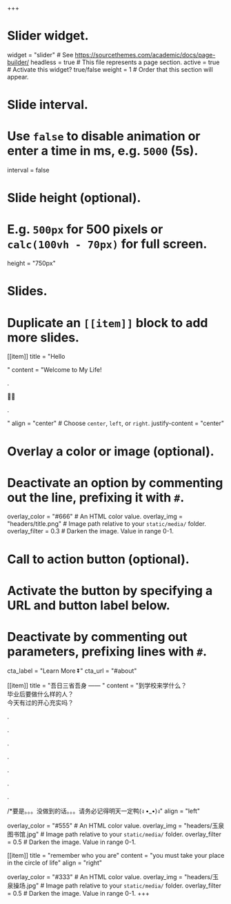 +++
# Slider widget.
widget = "slider"  # See https://sourcethemes.com/academic/docs/page-builder/
headless = true  # This file represents a page section.
active = true  # Activate this widget? true/false
weight = 1  # Order that this section will appear.

# Slide interval.
# Use `false` to disable animation or enter a time in ms, e.g. `5000` (5s).
interval = false

# Slide height (optional).
# E.g. `500px` for 500 pixels or `calc(100vh - 70px)` for full screen.
height = "750px"

# Slides.
# Duplicate an `[[item]]` block to add more slides.
[[item]]
  title = "Hello</p></p></p>"
  content = "Welcome to My Life! </p>.</p> :woman_technologist:</p>.</p>"
  align = "center"  # Choose `center`, `left`, or `right`.
  justify-content = "center"

  # Overlay a color or image (optional).
  #   Deactivate an option by commenting out the line, prefixing it with `#`.
  overlay_color = "#666"  # An HTML color value.
  overlay_img = "headers/title.png"  # Image path relative to your `static/media/` folder.
  overlay_filter = 0.3  # Darken the image. Value in range 0-1.

  # Call to action button (optional).
  #   Activate the button by specifying a URL and button label below.
  #   Deactivate by commenting out parameters, prefixing lines with `#`.
  
  cta_label = "Learn More :arrow_double_down:"
  cta_url = "#about"



[[item]]
  title = "吾日三省吾身 —— "
  content = "到学校来学什么？<br>毕业后要做什么样的人？<br>今天有过的开心充实吗？</p>.</p>.</p>.</p>.</p>.</p>.</p>.</p>/*要是。。。没做到的话。。。请务必记得明天一定鸭(ง •_•)ง"
  align = "left"

  overlay_color = "#555"  # An HTML color value.
  overlay_img = "headers/玉泉图书馆.jpg"  # Image path relative to your `static/media/` folder.
  overlay_filter = 0.5  # Darken the image. Value in range 0-1.
  
[[item]]
  title = "remember who you are"
  content = "you must take your place in the circle of life"
  align = "right"

  overlay_color = "#333"  # An HTML color value.
  overlay_img = "headers/玉泉操场.jpg"  # Image path relative to your `static/media/` folder.
  overlay_filter = 0.5  # Darken the image. Value in range 0-1.
+++
